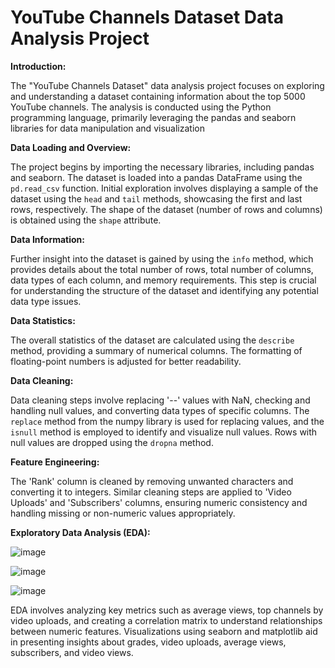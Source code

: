# YouTube Channels Dataset Data Analysis Project

**Introduction:**

The "YouTube Channels Dataset" data analysis project focuses on exploring and understanding a dataset containing information about the top 5000 YouTube channels. The analysis is conducted using the Python programming language, primarily leveraging the pandas and seaborn libraries for data manipulation and visualization

**Data Loading and Overview:**

The project begins by importing the necessary libraries, including pandas and seaborn. The dataset is loaded into a pandas DataFrame using the `pd.read_csv` function. Initial exploration involves displaying a sample of the dataset using the `head` and `tail` methods, showcasing the first and last rows, respectively. The shape of the dataset (number of rows and columns) is obtained using the `shape` attribute.

**Data Information:**

Further insight into the dataset is gained by using the `info` method, which provides details about the total number of rows, total number of columns, data types of each column, and memory requirements. This step is crucial for understanding the structure of the dataset and identifying any potential data type issues.

**Data Statistics:**

The overall statistics of the dataset are calculated using the `describe` method, providing a summary of numerical columns. The formatting of floating-point numbers is adjusted for better readability.

**Data Cleaning:**

Data cleaning steps involve replacing '--' values with NaN, checking and handling null values, and converting data types of specific columns. The `replace` method from the numpy library is used for replacing values, and the `isnull` method is employed to identify and visualize null values. Rows with null values are dropped using the `dropna` method.

**Feature Engineering:**

The 'Rank' column is cleaned by removing unwanted characters and converting it to integers. Similar cleaning steps are applied to 'Video Uploads' and 'Subscribers' columns, ensuring numeric consistency and handling missing or non-numeric values appropriately.

**Exploratory Data Analysis (EDA):**

![image](https://github.com/no37no37/youtube_channels_analysis/assets/132648428/c46a3551-32d3-49ec-a0e1-79d00561b902)

![image](https://github.com/no37no37/youtube_channels_analysis/assets/132648428/4582b408-95b6-4575-9f3a-ab65ca82d038)

![image](https://github.com/no37no37/youtube_channels_analysis/assets/132648428/4a53cabe-cdb6-41a2-a282-b1517e1a078e)

EDA involves analyzing key metrics such as average views, top channels by video uploads, and creating a correlation matrix to understand relationships between numeric features. Visualizations using seaborn and matplotlib aid in presenting insights about grades, video uploads, average views, subscribers, and video views.
